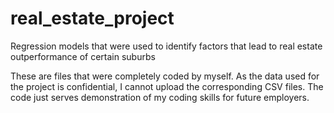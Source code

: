 # real_estate_project
Regression models that were used to identify factors that lead to real estate outperformance of certain suburbs

These are files that were completely coded by myself. As the data used for the project is confidential, I cannot upload the corresponding CSV files.
The code just serves demonstration of my coding skills for future employers.
